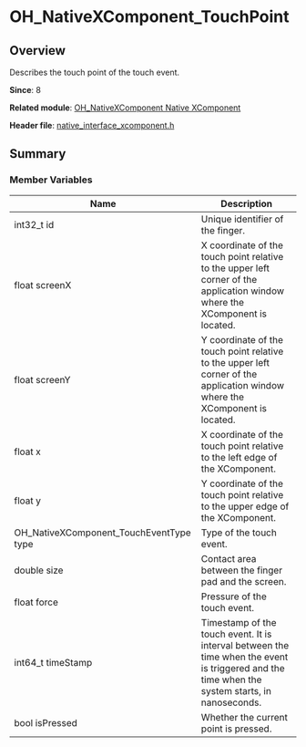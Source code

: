 # OH_NativeXComponent_TouchPoint

## Overview

Describes the touch point of the touch event.

**Since**: 8

**Related module**: [OH_NativeXComponent Native XComponent](capi-oh-nativexcomponent-native-xcomponent.md)

**Header file**: [native_interface_xcomponent.h](capi-native-interface-xcomponent-h.md)

## Summary

### Member Variables

| Name| Description|
| -- | -- |
| int32_t id | Unique identifier of the finger.|
| float screenX | X coordinate of the touch point relative to the upper left corner of the application window where the XComponent is located.|
| float screenY | Y coordinate of the touch point relative to the upper left corner of the application window where the XComponent is located.|
| float x | X coordinate of the touch point relative to the left edge of the XComponent.|
| float y | Y coordinate of the touch point relative to the upper edge of the XComponent.|
| OH_NativeXComponent_TouchEventType type | Type of the touch event.|
| double size | Contact area between the finger pad and the screen.|
| float force | Pressure of the touch event.|
| int64_t timeStamp | Timestamp of the touch event. It is interval between the time when the event is triggered and the time when the system starts, in nanoseconds.|
| bool isPressed | Whether the current point is pressed.|

